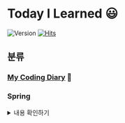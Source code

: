 # Today I Learned :smiley:
![Version](https://img.shields.io/badge/version-2021.03.28-blue.svg)
[![Hits](https://hits.seeyoufarm.com/api/count/incr/badge.svg?url=https%3A%2F%2Fgithub.com%2Fwnsgudchl0302&count_bg=%2379C83D&title_bg=%23555555&icon=&icon_color=%23FFFFFF&title=hits&edge_flat=false)](https://hits.seeyoufarm.com)
## 분류
### [My Coding Diary](https://github.com/wnsgudchl0302/TIL/blob/master/MyCodingDiary/MyCodingDiary.md) :date:

<!--

### JAVA - 완료
<details>
<summary>내용 확인하기</summary>
<div>

* [JavaTest](https://github.com/wnsgudchl0302/TIL/blob/master/Java/JavaTest.md)
* [1. 변수(Variable)와 상수(Constant)](https://github.com/wnsgudchl0302/TIL/blob/master/Java/Variable_and_Constant.md)
* [2. 연산자(Operator)](https://github.com/wnsgudchl0302/TIL/blob/master/Java/Operator.md)
* [3. 조건문(Conditional)](https://github.com/wnsgudchl0302/TIL/blob/master/Java/Conditional.md)
* [4. 반복문(Loop)](https://github.com/wnsgudchl0302/TIL/blob/master/Java/Loop.md)
* [5. 클래스와 객체(Class and Object)](https://github.com/wnsgudchl0302/TIL/blob/master/Java/Class_and_Object.md)
* [6. 배열(Array)](https://github.com/wnsgudchl0302/TIL/blob/master/Java/Array.md)
* [7. 상속(Inheritance)](https://github.com/wnsgudchl0302/TIL/blob/master/Java/Inheritance.md)
* [8. 추상 클래스(AbstractClass)](https://github.com/wnsgudchl0302/TIL/blob/master/Java/AbstractClass.md)
* [9. 인터페이스(Interface)](https://github.com/wnsgudchl0302/TIL/blob/master/Java/Interface.md)
* [10. 오브젝트 클래스(ObjectClass)와 Class클래스](https://github.com/wnsgudchl0302/TIL/blob/master/Java/ObjectClass_and_ClassClass.md)
* [11. String Class and Wrapper Class](https://github.com/wnsgudchl0302/TIL/blob/master/Java/StringClass_and_WrapperClass.md)
* [12. 제네릭 프로그래밍 GenericProgramming](https://github.com/wnsgudchl0302/TIL/blob/master/Java/GenericProgramming.md)
* [13. 컬렉션 프레임워크 CollectionFramework](https://github.com/wnsgudchl0302/TIL/blob/master/Java/CollectionFramework.md)
* [14. 내부클래스 InnerClass](https://github.com/wnsgudchl0302/TIL/blob/master/Java/InnerClass.md)
* [15. 람다식과 스트림 Lambda and Stream](https://github.com/wnsgudchl0302/TIL/blob/master/Java/Lambda_and_Stream.md)
* [16. 예외와 예외처리 Exception Handling](https://github.com/wnsgudchl0302/TIL/blob/master/Java/ExceptionHandling.md)
* [17. 입출력 스트림 Input_Ouput_Stream](https://github.com/wnsgudchl0302/TIL/blob/master/Java/Input_Ouput_Stream.md)
* [18. Thread](https://github.com/wnsgudchl0302/TIL/blob/master/Java/Thread.md)

</div>
</details>
<br>

### JSP - 진행중
<details>
<summary>내용 확인하기</summary>
<div>

* [JspTest](https://github.com/wnsgudchl0302/TIL/blob/master/Jsp/JspTest.md)
* [1. JSP 프로그래밍 기초](https://github.com/wnsgudchl0302/TIL/blob/master/Jsp/Basics_Jsp_Programming.md)
* [2. 폼 태그](https://github.com/wnsgudchl0302/TIL/blob/master/Jsp/Form.md)
* [3. JSP와 데이터베이스](https://github.com/wnsgudchl0302/TIL/blob/master/Jsp/Database.md)
* [4. 파일 업로드와 간이 웹](https://github.com/wnsgudchl0302/TIL/blob/master/Jsp/FileUpLoadAndWeb.md)
* [5. 쿠키, 세션 로그인](https://github.com/wnsgudchl0302/TIL/blob/master/Jsp/CookieAndSessionLogin.md)
* [6. 게시판](https://github.com/wnsgudchl0302/TIL/blob/master/Jsp/Board.md)
</div>
</details>
<br>
-->
### Spring
<details>
<summary>내용 확인하기</summary>
<div>

* [SpringTest](https://github.com/wnsgudchl0302/TIL/blob/master/Spring/SpringTest.md)
* [HTTP_Mehod](https://github.com/wnsgudchl0302/TIL/blob/master/Spring/HTTP_Method.md)

</div>
</details>
<br>
<!--
### ANDROID - 진행중(20%)
<details>
<summary>내용 확인하기</summary>
<div>
-->

<!--

* [AndroidTest](https://github.com/wnsgudchl0302/TIL/blob/master/Android/AndroidTest.md)
* [1. AndroidBaseApp(간단한 안드로이드 사용법 및 코드)](https://github.com/wnsgudchl0302/TIL/blob/master/Android/AndroidBaseApp.md)


</div>
</details>
<br>

### Coding Test
- [Practice Test (Java)](https://github.com/wnsgudchl0302/TIL/blob/master/CodingTest/Java/PracticeTest_Java.md)

-->
 